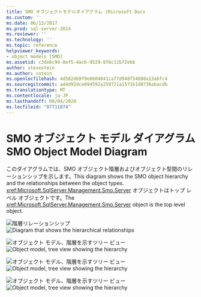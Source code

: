 ```yaml
---
title: SMO オブジェクトモデルダイアグラム |Microsoft Docs
ms.custom: ''
ms.date: 06/13/2017
ms.prod: sql-server-2014
ms.reviewer: ''
ms.technology: ''
ms.topic: reference
helpviewer_keywords:
- object models [SMO]
ms.assetid: c3de6c94-8ef5-4ac6-9529-8f8c11b72ebb
author: stevestein
ms.author: sstein
ms.openlocfilehash: 4d582db9f9e6604841ca77d948f54608a13abfc4
ms.sourcegitcommit: ad4d92dce894592a259721a1571b1d8736abacdb
ms.translationtype: MT
ms.contentlocale: ja-JP
ms.lasthandoff: 08/04/2020
ms.locfileid: "87711874"
---
```

# <a name="smo-object-model-diagram"></a><span data-ttu-id="9e04d-102">SMO オブジェクト モデル ダイアグラム</span><span class="sxs-lookup"><span data-stu-id="9e04d-102">SMO Object Model Diagram</span></span>
  <span data-ttu-id="9e04d-103">このダイアグラムでは、SMO オブジェクト階層およびオブジェクト型間のリレーションシップを示します。</span><span class="sxs-lookup"><span data-stu-id="9e04d-103">This diagram shows the SMO object hierarchy and the relationships between the object types.</span></span> <span data-ttu-id="9e04d-104"><xref:Microsoft.SqlServer.Management.Smo.Server> オブジェクトはトップ レベル オブジェクトです。</span><span class="sxs-lookup"><span data-stu-id="9e04d-104">The <xref:Microsoft.SqlServer.Management.Smo.Server> object is the top level object.</span></span>  
  
 <span data-ttu-id="9e04d-105">![階層リレーションシップ](../../../2014/database-engine/dev-guide/media/object-diagram.gif "階層リレーションシップ")</span><span class="sxs-lookup"><span data-stu-id="9e04d-105">![Diagram that shows the hierarchical relationships](../../../2014/database-engine/dev-guide/media/object-diagram.gif "Diagram that shows the hierarchical relationships")</span></span>  
  
 <span data-ttu-id="9e04d-106">![オブジェクト モデル、階層を示すツリー ビュー](../../../2014/database-engine/dev-guide/media/object-diagram-02.gif "オブジェクト モデル、階層を示すツリー ビュー")</span><span class="sxs-lookup"><span data-stu-id="9e04d-106">![Object model, tree view showing the hierarchy](../../../2014/database-engine/dev-guide/media/object-diagram-02.gif "Object model, tree view showing the hierarchy")</span></span>  
  
 <span data-ttu-id="9e04d-107">![オブジェクト モデル、階層を示すツリー ビュー](../../../2014/database-engine/dev-guide/media/object-diagram-03.gif "オブジェクト モデル、階層を示すツリー ビュー")</span><span class="sxs-lookup"><span data-stu-id="9e04d-107">![Object model, tree view showing the hierarchy](../../../2014/database-engine/dev-guide/media/object-diagram-03.gif "Object model, tree view showing the hierarchy")</span></span>  
  
 <span data-ttu-id="9e04d-108">![オブジェクト モデル、階層を示すツリー ビュー](../../../2014/database-engine/dev-guide/media/object-diagram-04.gif "オブジェクト モデル、階層を示すツリー ビュー")</span><span class="sxs-lookup"><span data-stu-id="9e04d-108">![Object model, tree view showing the hierarchy](../../../2014/database-engine/dev-guide/media/object-diagram-04.gif "Object model, tree view showing the hierarchy")</span></span>  
  
  
